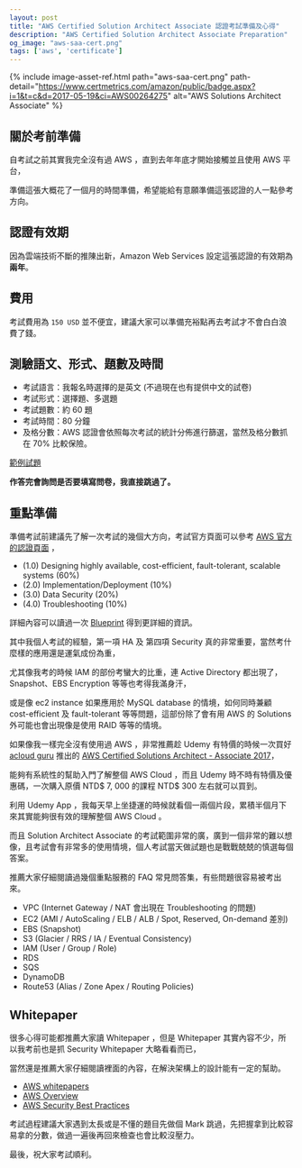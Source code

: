 ```yaml
---
layout: post
title: "AWS Certified Solution Architect Associate 認證考試準備及心得"
description: "AWS Certified Solution Architect Associate Preparation"
og_image: "aws-saa-cert.png"
tags: ['aws', 'certificate']
---
```


{% include image-asset-ref.html path="aws-saa-cert.png" path-detail="https://www.certmetrics.com/amazon/public/badge.aspx?i=1&t=c&d=2017-05-19&ci=AWS00264275" alt="AWS Solutions Architect Associate" %}

## 關於考前準備

自考試之前其實我完全沒有過 AWS ，直到去年年底才開始接觸並且使用 AWS 平台，

準備這張大概花了一個月的時間準備，希望能給有意願準備這張認證的人一點參考方向。


## 認證有效期

因為雲端技術不斷的推陳出新，Amazon Web Services 設定這張認證的有效期為**兩年**。


## 費用

考試費用為 `150 USD` 並不便宜，建議大家可以準備充裕點再去考試才不會白白浪費了錢。


## 測驗語文、形式、題數及時間

- 考試語言：我報名時選擇的是英文 (不過現在也有提供中文的試卷)
- 考試形式：選擇題、多選題
- 考試題數：約 60 題
- 考試時間：80 分鐘
- 及格分數：AWS 認證會依照每次考試的統計分佈進行篩選，當然及格分數抓在 70% 比較保險。

[範例試題][0]

**作答完會詢問是否要填寫問卷，我直接跳過了。**


## 重點準備

準備考試前建議先了解一次考試的幾個大方向，考試官方頁面可以參考 [AWS 官方的認證頁面][1] ，

- (1.0) Designing highly available, cost-efficient, fault-tolerant, scalable systems (60%)
- (2.0) Implementation/Deployment (10%)
- (3.0) Data Security (20%)
- (4.0) Troubleshooting (10%)
 
詳細內容可以讀過一次 [Blueprint][2] 得到更詳細的資訊。

其中我個人考試的經驗，第一項 HA 及 第四項 Security 真的非常重要，當然考什麼樣的應用還是運氣成份為重，

尤其像我考的時候 IAM 的部份考蠻大的比重，連 Active Directory 都出現了，Snapshot、EBS Encryption 等等也考得我滿身汗，

或是像 ec2 instance 如果應用於 MySQL database 的情境，如何同時兼顧 cost-efficient 及 fault-tolerant 等等問題，這部份除了會有用 AWS 的 Solutions 外可能也會出現像是使用 RAID 等等的情境。

如果像我一樣完全沒有使用過 AWS ，非常推薦趁 Udemy 有特價的時候一次買好 [acloud guru][3] 推出的 [AWS Certified Solutions Architect - Associate 2017][4]，

能夠有系統性的幫助入門了解整個 AWS Cloud ，而且 Udemy 時不時有特價及優惠碼，一次購入原價 NTD$ 7, 000 的課程 NTD$ 300 左右就可以買到。

利用 Udemy App ，我每天早上坐捷運的時候就看個一兩個片段，累積半個月下來其實能夠很有效的理解整個 AWS Cloud 。

而且 Solution Architect Associate 的考試範圍非常的廣，廣到一個非常的難以想像，且考試會有非常多的使用情境，個人考試當天做試題也是戰戰兢兢的慎選每個答案。


推薦大家仔細閱讀過幾個重點服務的 FAQ 常見問答集，有些問題很容易被考出來。

- VPC (Internet Gateway / NAT 會出現在 Troubleshooting 的問題)
- EC2 (AMI / AutoScaling / ELB / ALB / Spot, Reserved, On-demand 差別)
- EBS (Snapshot)
- S3 (Glacier / RRS / IA / Eventual Consistency)
- IAM (User / Group / Role)
- RDS
- SQS
- DynamoDB
- Route53 (Alias / Zone Apex / Routing Policies)


## Whitepaper

很多心得可能都推薦大家讀 Whitepaper ，但是 Whitepaper 其實內容不少，所以我考前也是抓 Security Whitepaper 大略看看而已，

當然還是推薦大家仔細閱讀裡面的內容，在解決架構上的設計能有一定的幫助。

- [AWS whitepapers][5]
- [AWS Overview][6]
- [AWS Security Best Practices][7]


考試過程建議大家遇到太長或是不懂的題目先做個 Mark 跳過，先把握拿到比較容易拿的分數，做過一遍後再回來檢查也會比較沒壓力。

最後，祝大家考試順利。


[0]: http://awstrainingandcertification.s3.amazonaws.com/production/AWS_certified_solutions_architect_associate_examsample.pdf
[1]: https://aws.amazon.com/tw/certification/certified-solutions-architect-associate/
[2]: https://d0.awsstatic.com/training-and-certification/docs-sa-assoc/AWS_certified_solutions_architect_associate_blueprint.pdf
[3]: https://acloud.guru/
[4]: https://www.udemy.com/aws-certified-solutions-architect-associate/
[5]: https://aws.amazon.com/tw/whitepapers/
[6]: https://d0.awsstatic.com/whitepapers/aws-overview.pdf
[7]: https://d0.awsstatic.com/whitepapers/Security/AWS_Security_Best_Practices.pdf
